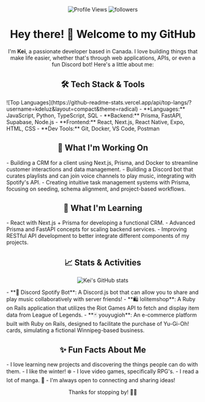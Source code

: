 <div align="center">
  
![Profile Views](https://komarev.com/ghpvc/?username=kdeluz&color=blueviolet) <img alt="followers" src="https://img.shields.io/github/followers/kdeluz?label=Followers&style=social">

<!--- [![Kei's GitHub Activity Graph](https://github-readme-activity-graph.vercel.app/graph?username=kdeluz&theme=github)](https://github.com/ashutosh00710/github-readme-activity-graph) --->
# Hey there! 👋 Welcome to my GitHub

I'm **Kei**, a passionate developer based in Canada. I love building things that make life easier, whether that's through web applications, APIs, or even a fun Discord bot! Here's a little about me:

## 🛠️ Tech Stack & Tools
<div align="left">
![Top Languages](https://github-readme-stats.vercel.app/api/top-langs/?username=kdeluz&layout=compact&theme=radical)
- **Languages:** JavaScript, Python, TypeScript, SQL
- **Backend:** Prisma, FastAPI, Supabase, Node.js
- **Frontend:** React, Next.js, React Native, Expo, HTML, CSS
- **Dev Tools:** Git, Docker, VS Code, Postman
</div>

## 🚀 What I'm Working On
<div align="left">
- Building a CRM for a client using Next.js, Prisma, and Docker to streamline customer interactions and data management.
- Building a Discord bot that curates playlists and can join voice channels to play music, integrating with Spotify's API.
- Creating intuitive task management systems with Prisma, focusing on seeding, schema alignment, and project-based workflows.
</div>

## 🌱 What I'm Learning
<div align="left">
- React with Next.js + Prisma for developing a functional CRM.
- Advanced Prisma and FastAPI concepts for scaling backend services.
- Improving RESTful API development to better integrate different components of my projects.
</div>

## 📈 Stats & Activities
![Kei's GitHub stats](https://github-readme-stats.vercel.app/api?username=kdeluz&show_icons=true&theme=radical)
<div align="left">
- **🎵 Discord Spotify Bot**: A Discord.js bot that can allow you to share and play music collaboratively with server friends!
- **🛍️ lolitemshop**: A Ruby on Rails application that utilizes the Riot Games API to fetch and display item data from League of Legends.
- **🃏 youyugioh**: An e-commerce platform built with Ruby on Rails, designed to facilitate the purchase of Yu-Gi-Oh! cards, simulating a fictional Winnipeg-based business.
</div>

## ✨ Fun Facts About Me
<div align="left">
- I love learning new projects and discovering the things people can do with them.
- I like the winter! ❄️
- I love video games, specifically RPG's.
- I read a lot of manga. 📖
- I'm always open to connecting and sharing ideas!
</div>

Thanks for stopping by! 👋🚀
</div>

<!---
kdeluz/kdeluz is a ✨ special ✨ repository because its `README.md` (this file) appears on your GitHub profile.
You can click the Preview link to take a look at your changes.
--->
